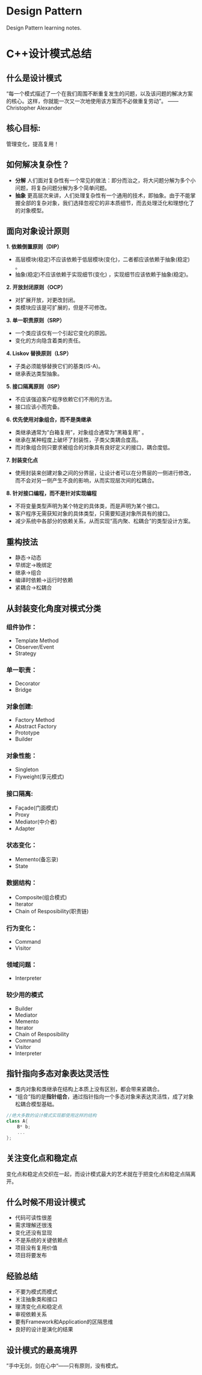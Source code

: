 # Design Pattern
Design Pattern learning notes.

# C++设计模式总结

## 什么是设计模式
“每一个模式描述了一个在我们周围不断重复发生的问题，以及该问题的解决方案的核心。这样，你就能一次又一次地使用该方案而不必做重复劳动”。
——Christopher Alexander
## 核心目标:
管理变化，提高复用！
## 如何解决复杂性？
+ **分解**
  人们面对复杂性有一个常见的做法：即分而治之，将大问题分解为多个小问题，将复杂问题分解为多个简单问题。
+ **抽象**
  更高层次来讲，人们处理复杂性有一个通用的技术，即抽象。由于不能掌握全部的复杂对象，我们选择忽视它的非本质细节，而去处理泛化和理想化了的对象模型。
  
  
## 面向对象设计原则
**1. 依赖倒置原则（DIP）**

  + 高层模块(稳定)不应该依赖于低层模块(变化)，二者都应该依赖于抽象(稳定) 。
  + 抽象(稳定)不应该依赖于实现细节(变化) ，实现细节应该依赖于抽象(稳定)。
 
**2. 开放封闭原则（OCP）**

  + 对扩展开放，对更改封闭。
  + 类模块应该是可扩展的，但是不可修改。
 
**3. 单一职责原则（SRP）**

  + 一个类应该仅有一个引起它变化的原因。
  + 变化的方向隐含着类的责任。


**4. Liskov 替换原则（LSP）**

  + 子类必须能够替换它们的基类(IS-A)。
  + 继承表达类型抽象。


**5. 接口隔离原则（ISP）**

  + 不应该强迫客户程序依赖它们不用的方法。
  + 接口应该小而完备。


**6. 优先使用对象组合，而不是类继承**

  + 类继承通常为“白箱复用”，对象组合通常为“黑箱复用” 。
  + 继承在某种程度上破坏了封装性，子类父类耦合度高。
  + 而对象组合则只要求被组合的对象具有良好定义的接口，耦合度低。


**7. 封装变化点**

  + 使用封装来创建对象之间的分界层，让设计者可以在分界层的一侧进行修改，而不会对另一侧产生不良的影响，从而实现层次间的松耦合。


**8. 针对接口编程，而不是针对实现编程**

  + 不将变量类型声明为某个特定的具体类，而是声明为某个接口。
  + 客户程序无需获知对象的具体类型，只需要知道对象所具有的接口。
  + 减少系统中各部分的依赖关系，从而实现“高内聚、松耦合”的类型设计方案。

## 重构技法
+ 静态->动态
+ 早绑定->晚绑定
+ 继承->组合
+ 编译时依赖->运行时依赖
+ 紧耦合->松耦合

## 从封装变化角度对模式分类
### 组件协作：

+ Template Method
+ Observer/Event
+ Strategy

### 单一职责：

+ Decorator
+ Bridge

### 对象创建:

+ Factory Method
+ Abstract Factory
+ Prototype
+ Builder

### 对象性能：
+ Singleton
+ Flyweight(享元模式)

### 接口隔离:

+ Façade(门面模式)
+ Proxy
+ Mediator(中介者)
+ Adapter

### 状态变化：

+ Memento(备忘录)
+ State

### 数据结构：

+ Composite(组合模式)
+ Iterator
+ Chain of Resposibility(职责链)

### 行为变化：

+ Command
+ Visitor

### 领域问题：

+ Interpreter

### 较少用的模式

+ Builder
+ Mediator
+ Memento
+ Iterator
+ Chain of Resposibility
+ Command
+ Visitor
+ Interpreter

## 指针指向多态对象表达灵活性

+ 类内对象和类继承在结构上本质上没有区别，都会带来紧耦合。
+ “组合“指的是**指针组合**，通过指针指向一个多态对象来表达灵活性，成了对象松耦合模型基础。

```cpp
//绝大多数的设计模式实现都使用这样的结构
class A{
    B* b;
    ...
};
```

## 关注变化点和稳定点

变化点和稳定点交织在一起，而设计模式最大的艺术就在于把变化点和稳定点隔离开。

## 什么时候不用设计模式

+ 代码可读性很差
+ 需求理解还很浅
+ 变化还没有显现
+ 不是系统的关键依赖点
+ 项目没有复用价值
+ 项目将要发布

## 经验总结
+ 不要为模式而模式
+ 关注抽象类和接口
+ 理清变化点和稳定点
+ 审视依赖关系
+ 要有Framework和Application的区隔思维
+ 良好的设计是演化的结果

## 设计模式的最高境界

”手中无剑，剑在心中“——只有原则，没有模式。

